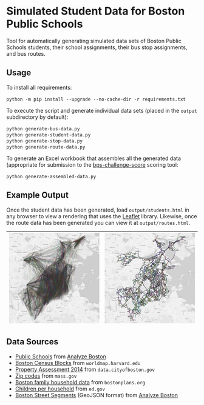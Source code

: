 # Simulated Student Data for Boston Public Schools
Tool for automatically generating simulated data sets of Boston Public Schools students, their school assignments, their bus stop assignments, and bus routes.

## Usage

To install all requirements:

    python -m pip install --upgrade --no-cache-dir -r requirements.txt

To execute the script and generate individual data sets (placed in the `output` subdirectory by default):

    python generate-bus-data.py
    python generate-student-data.py
    python generate-stop-data.py
    python generate-route-data.py

To generate an Excel workbook that assembles all the generated data (appropriate for submission to the [bps-challenge-score](https://github.com/Data-Mechanics/bps-challenge-score) scoring tool:

    python generate-assembled-data.py

## Example Output

Once the student data has been generated, load `output/students.html` in any browser to view a rendering that uses the [Leaflet](http://leafletjs.com/) library. 
Likewise, once the route data has been generated you can view it at `output/routes.html`.

| ![Visualization of generated student data using Leaflet](students.png)  | ![Visualization of generated route data using Leaflet](routes.png) |
|:---:|:---:|

## Data Sources

* [Public Schools](https://data.boston.gov/dataset/public-schools) from [Analyze Boston](https://data.boston.gov/)
* [Boston Census Blocks](http://worldmap.harvard.edu/data/geonode:c_bra_bl) from `worldmap.harvard.edu`
* [Property Assessment 2014](https://data.cityofboston.gov/dataset/Property-Assessment-2014/qz7u-kb7x) from `data.cityofboston.gov`
* [Zip codes](http://www.mass.gov/anf/research-and-tech/it-serv-and-support/application-serv/office-of-geographic-information-massgis/datalayers/zipcodes.html) from `mass.gov`
* [Boston family household data](https://www.bostonplans.org/getattachment/caf0d3fb-951d-4b0a-9181-9b41cdf59cf8) from `bostonplans.org`
* [Children per household](https://nces.ed.gov/programs/digest/d15/tables/dt15_102.10.asp?current=yes) from `ed.gov`
* [Boston Street Segments](http://bostonopendata-boston.opendata.arcgis.com/datasets/cfd1740c2e4b49389f47a9ce2dd236cc_8) (GeoJSON format) from [Analyze Boston](https://data.boston.gov/)
